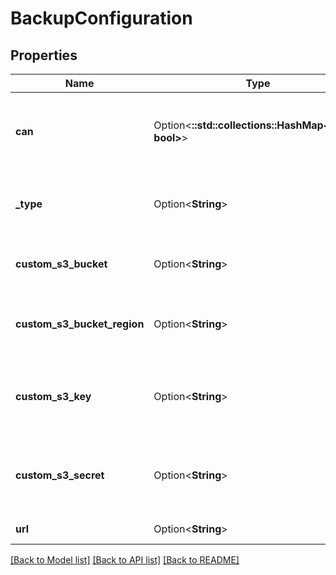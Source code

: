 # BackupConfiguration

## Properties

Name | Type | Description | Notes
------------ | ------------- | ------------- | -------------
**can** | Option<**::std::collections::HashMap<String, bool>**> | Operations the current user is able to perform on this object | [optional][readonly]
**_type** | Option<**String**> | Type of backup: looker-s3 or custom-s3 | [optional]
**custom_s3_bucket** | Option<**String**> | Name of bucket for custom-s3 backups | [optional]
**custom_s3_bucket_region** | Option<**String**> | Name of region where the bucket is located | [optional]
**custom_s3_key** | Option<**String**> | (Write-Only) AWS S3 key used for custom-s3 backups | [optional]
**custom_s3_secret** | Option<**String**> | (Write-Only) AWS S3 secret used for custom-s3 backups | [optional]
**url** | Option<**String**> | Link to get this item | [optional][readonly]

[[Back to Model list]](../README.md#documentation-for-models) [[Back to API list]](../README.md#documentation-for-api-endpoints) [[Back to README]](../README.md)


